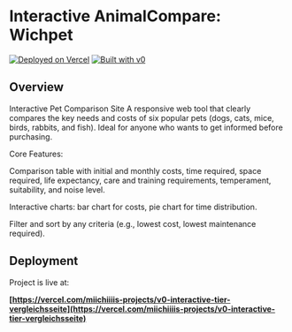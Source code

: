 # Interactive AnimalCompare: Wichpet



[![Deployed on Vercel](https://img.shields.io/badge/Deployed%20on-Vercel-black?style=for-the-badge&logo=vercel)](https://vercel.com/miichiiiis-projects/v0-interactive-tier-vergleichsseite)
[![Built with v0](https://img.shields.io/badge/Built%20with-v0.dev-black?style=for-the-badge)](https://v0.dev/chat/projects/2NMX17fFKKk)

## Overview
Interactive Pet Comparison Site
A responsive web tool that clearly compares the key needs and costs of six popular pets (dogs, cats, mice, birds, rabbits, and fish). Ideal for anyone who wants to get informed before purchasing.

Core Features:

Comparison table with initial and monthly costs, time required, space required, life expectancy, care and training requirements, temperament, suitability, and noise level.

Interactive charts: bar chart for costs, pie chart for time distribution.

Filter and sort by any criteria (e.g., lowest cost, lowest maintenance required).
## Deployment

Project is live at:

**[https://vercel.com/miichiiiis-projects/v0-interactive-tier-vergleichsseite](https://vercel.com/miichiiiis-projects/v0-interactive-tier-vergleichsseite)**

## 


